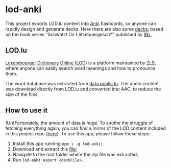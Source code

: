 # lod-anki
This project exports LOD.lu content into [Anki](https://apps.ankiweb.net/) flashcards, so anyone can rapidly design and generate decks. Here there are also some [decks](https://github.com/brunopacheco1/lod-anki/tree/main/decks/schwatzt_dir_letzebuergesh), based on the book series "Schwätzt Dir Lëtzebuergesch?" published by [INL](https://www.inll.lu/).

## LOD.lu
[Luxembourger Dictionary Online (LOD)](https://www.lod.lu/) is a platform maintained by [ZLS](https://portal.education.lu/zls/), where anyone can easily search word meanings and how to pronounce them.

The word database was extracted from [data.public.lu](https://data.public.lu/en/datasets/letzebuerger-online-dictionnaire/). The audio content was download directly from LOD.lu and converted into AAC, to reduce the size of the files.

## How to use it
(Un)Fortunately, the amount of data is huge. To soothe the struggle of fetching everything again, you can find a mirror of the LOD content included in this project repo ([here](https://github.com/brunopacheco1/lod-anki/tree/main/lod)). To use this app, please follow these steps:

1. Install this app running ```npm i -g lod-anki```;
2. Download and extract this [file](https://github.com/brunopacheco1/lod-anki/blob/main/lod.zip);
3. Navigate to the root folder where the zip file was extracted;
4. Run ```lod-anki export <deckFile>```.